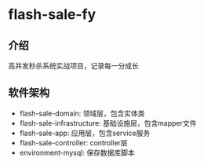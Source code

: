 # flash-sale-fy

## 介绍
高并发秒杀系统实战项目，记录每一分成长

## 软件架构

- flash-sale-domain: 领域层，包含实体类
- flash-sale-infrastructure: 基础设施层，包含mapper文件
- flash-sale-app: 应用层，包含service服务
- flash-sale-controller: controller层
- environment-mysql: 保存数据库脚本